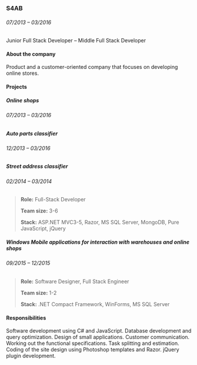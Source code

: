### S4AB
###### <div class='dateRange'>07/2013 – 03/2016</div>

Junior Full Stack Developer – Middle Full Stack Developer

#### About the company
Product and a customer-oriented company that focuses on developing online stores.

#### Projects
##### Online shops
###### <div class='dateRange'>07/2013 – 03/2016</div>
##### Auto parts classifier
###### <div class='dateRange'>12/2013 – 03/2016</div>
##### Street address classifier
###### <div class='dateRange'>02/2014 – 03/2014</div>

> **Role:** Full-Stack Developer
>
> **Team size:** 3-6
>
> **Stack:** ASP.NET MVC3-5, Razor, MS SQL Server, MongoDB, Pure JavaScript, jQuery

##### Windows Mobile applications for interaction with warehouses and online shops
###### <div class='dateRange'>09/2015 – 12/2015</div>

> **Role:** Software Designer, Full Stack Engineer
>
> **Team size:** 1-2
>
> **Stack:** .NET Compact Framework, WinForms, MS SQL Server

#### Responsibilities
Software development using C# and JavaScript. Database development and query optimization. Design of small applications. Customer communication. Working out the functional specifications. Task splitting and estimation. Coding of the site design using Photoshop templates and Razor. jQuery plugin development.